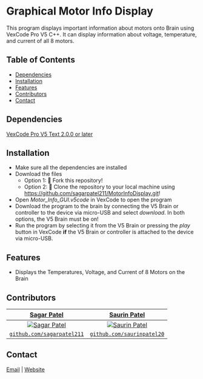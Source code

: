 # Graphical Motor Info Display
This program displays important information about motors onto Brain using VexCode Pro V5 C++. It can display information about voltage, temperature, and current of all 8 motors.


## Table of Contents
* [Dependencies](#dependencies)
* [Installation](#installation)
* [Features](#features)
* [Contributors](#contributors)
* [Contact](#contact)


## Dependencies
[VexCode Pro V5 Text 2.0.0 or later](https://www.vexrobotics.com/vexcode-download)


## Installation
* Make sure all the dependencies are installed
* Download the files
  * Option 1: 🍴 Fork this repository!
  * Option 2: 🧪 Clone the repository to your local machine using https://github.com/sagarpatel211/MotorInfoDisplay.git!
* Open *Motor_Info_GUI.v5code* in VexCode to open the program
* Download the program to the brain by connecting the V5 Brain or controller to the device via micro-USB and select *download*. In both options, the V5 Brain must be on!
* Run the program by selecting it from the V5 Brain or pressing the *play* button in VexCode **if** the V5 Brain or controller is attached to the device via micro-USB.


## Features
* Displays the Temperatures, Voltage, and Current of 8 Motors on the Brain


## Contributors
| <a href="https://github.com/sagarpatel211" target="_blank">**Sagar Patel**</a> | <a href="http://github.com/saurinpatel20" target="_blank">**Saurin Patel**</a> |
| :---: |:---:|
| [![Sagar Patel](https://avatars1.githubusercontent.com/u/34544263?s=200)](https://github.com/sagarpatel211)    | [![Saurin Patel](https://avatars3.githubusercontent.com/u/62221622?s=200)](http://github.com/saurinpatel20) |
| <a href="https://github.com/sagarpatel211" target="_blank">`github.com/sagarpatel211`</a> | <a href="http://github.com/saurinpatel20" target="_blank">`github.com/saurinpatel20`</a> |


## Contact
[Email](mailto:patelsag@students.dsbn.org) | [Website](https://sagarpatel211.github.io/)
